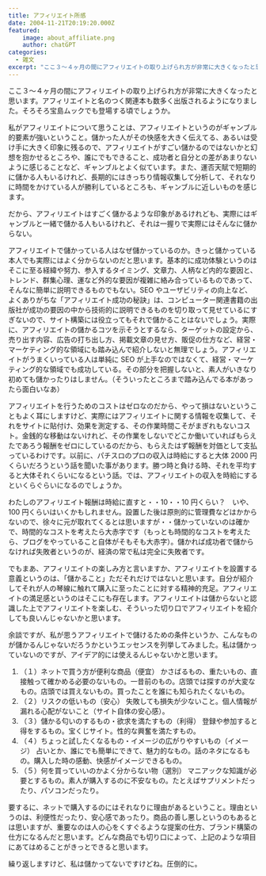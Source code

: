 ```yaml
---
title: アフィリエイト所感
date: 2004-11-21T20:19:20.000Z
featured:
    image: about_affiliate.png
    author: chatGPT
categories:
  - 雑文
excerpt: "ここ３〜４ヶ月の間にアフィリエイトの取り上げられ方が非常に大きくなったと思います。アフィリエイトと名のつく関連本も数多く出版されるようになりました。私がアフィリエイトについて思うことは、アフィリエイトというのがギャンブル的要素が強いということ。"
---
```


ここ３〜４ヶ月の間にアフィリエイトの取り上げられ方が非常に大きくなったと思います。アフィリエイトと名のつく関連本も数多く出版されるようになりました。そろそろ宝島ムックでも登場する頃でしょうか。

私がアフィリエイトについて思うことは、アフィリエイトというのがギャンブル的要素が強いということ。儲かった人がその快感を大きく伝えてる、あるいは受け手に大きく印象に残るので、アフィリエイトがすごい儲かるのではないかと幻想を抱かせるところや、誰にでもできること、成功者と自分との差があまりないように感じることなど、ギャンブルとよく似ています。また、運否天賦で短期的に儲かる人もいるけれど、長期的にはきっちり情報収集して分析して、それなりに時間をかけている人が勝利しているところも、ギャンブルに近しいものを感じます。

だから、アフィリエイトはすごく儲かるような印象があるけれども、実際にはギャンブルと一緒で儲かる人もいるけれど、それは一握りで実際にはそんなに儲からない。

アフィリエイトで儲かっている人はなぜ儲かっているのか。きっと儲かっている本人でも実際にはよく分からないのだと思います。基本的に成功体験というのはそこに至る経緯や努力、参入するタイミング、文章力、人柄など内的な要因と、トレンド、群集心理、運など外的な要因が複雑に絡み合っているものであって、そんなに簡単に説明できるものでもない。SEO やユーザビリティの向上など、よくありがちな「アフィリエイト成功の秘訣」は、コンピューター関連書籍の出版社が成功の要因の中から技術的に説明できるものを切り取って見せているにすぎないので、サイト構築には役立ってもそれで儲かることはないでしょう。実際に、アフィリエイトの儲かるコツを示そうとするなら、ターゲットの設定から、売り出す内容、広告の打ち出し方、掲載文章の見せ方、販促の仕方など、経営・マーケティング的な領域にも踏み込んで紹介しないと無理でしょう。アフィリエイトがうまくいっている人は単純に SEO が上手なのではなくて、経営・マーケティング的な領域でも成功している。その部分を把握しないと、素人がいきなり初めても儲かったりはしません。（そういったところまで踏み込んでる本があったら面白いなあ）

アフィリエイトを行うためのコストはゼロなのだから、やって損はないということもよく耳にしますけど、実際にはアフィリエイトに関する情報を収集して、それをサイトに貼付け、効果を測定する、その作業時間こそがまぎれもないコスト。金銭的な移動はないけれど、その作業をしないでどこか働いていればもらえたであろう報酬をゼロにしているのだから、もらえたはず報酬を対価として支払っているわけです。以前に、パチスロのプロの収入は時給にすると大体 2000 円くらいだろうという話を聞いた事があります。勝つ時と負ける時、それを平均すると大体それくらいになるという話。では、アフィリエイトの収入を時給にするといくらぐらいになるのでしょうか。

わたしのアフィリエイト報酬は時給に直すと・・10・・10 円くらい？　いや、100 円くらいはいくかもしれません。設置した後は原則的に管理費などはかからないので、徐々に元が取れてくるとは思いますが・・儲かっていないのは確かで、時間的なコストを考えたら大赤字です（もっとも時間的なコストを考えたら、ブログをやっていること自体がそもそも大赤字）。儲かれば成功者で儲からなければ失敗者というのが、経済の常で私は完全に失敗者です。

でもまあ、アフィリエイトの楽しみ方と言いますか、アフィリエイトを設置する意義というのは、「儲かること」ただそれだけではないと思います。自分が紹介してそれが人の琴線に触れて購入に至ったことに対する精神的充足。アフィリエイトの満足感というのはそこにも存在します。アフィリエイトは儲からないと認識した上でアフィリエイトを楽しむ、そういった切り口でアフィリエイトを紹介しても良いんじゃないかと思います。

余談ですが、私が思うアフィリエイトで儲けるための条件というか、こんなものが儲かるんじゃないだろうかというエッセンスを列挙してみました。私は儲かっていないのですが、アイデア的には使えるんじゃないかと思います。

1.  （１）ネットで買う方が便利な商品（便宜）
    かさばるもの、重たいもの、直接触って確かめる必要のないもの。一昔前のもの。店頭では探すのが大変なもの。店頭では買えないもの。買ったことを誰にも知られたくないもの。
2.  （２）リスクの低いもの（安心）
    失敗しても損失が少ないこと。個人情報が漏れる心配がないこと（サイト自体の安心感）。
3.  （３）儲かる匂いのするもの・欲求を満たすもの（利得）
    登録や参加すると得をするもの。宝くじサイト。性的な興奮を満たすもの。
4.  （４）ちょっと試したくなるもの・イメージの広がりやすいもの（イメージ）
    占いとか、誰にでも簡単にできて、魅力的なもの。話のネタになるもの。購入した時の感動、快感がイメージできるもの。
5.  （５）何を買っていいのかよく分からない物（選別）
    マニアックな知識が必要とするもの。素人が購入するのに不安なもの。たとえばサプリメントだったり、パソコンだったり。

要するに、ネットで購入するのにはそれなりに理由があるということ。理由というのは、利便性だったり、安心感であったり。商品の善し悪しというのもあるとは思いますが、重要なのは人の心をくすぐるような提案の仕方、ブランド構築の仕方になるんだと思います。どんな商品でも切り口によって、上記のような項目にあてはめることがきっとできると思います。

繰り返しますけど、私は儲かってないですけどね。圧倒的に。
